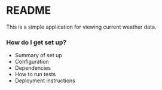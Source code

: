 # README #

This is a simple application for viewing current weather data.

### How do I get set up? ###

* Summary of set up
* Configuration
* Dependencies
* How to run tests
* Deployment instructions


